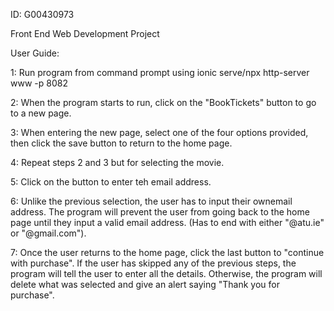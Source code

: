 ID: G00430973 

Front End Web Development Project 

User Guide:

1: Run program from command prompt using ionic serve/npx http-server www -p 8082

2: When the program starts to run, click on the "BookTickets" button to go to a new page.

3: When entering the new page, select one of the four options provided, then click the save button to return to the home page.

4: Repeat steps 2 and 3 but for selecting the movie.

5: Click on the button to enter teh email address.

6: Unlike the previous selection, the user has to input their ownemail address. The program will prevent the user from going back to 
    the home page until they input a valid email address. (Has to end with either "@atu.ie" or "@gmail.com").

7: Once the user returns to the home page, click the last button to "continue with purchase".
    If the user has skipped any of the previous steps, the program will tell the user to enter all the details.
    Otherwise, the program will delete what was selected and give an alert saying "Thank you for purchase".
